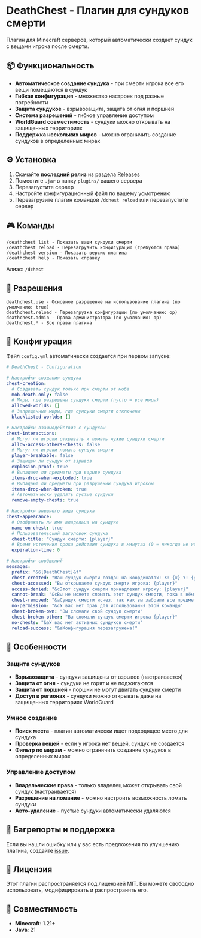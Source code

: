# DeathChest - Плагин для сундуков смерти

Плагин для Minecraft серверов, который автоматически создает сундук с вещами игрока после смерти.

## 📦 Функциональность

- **Автоматическое создание сундука** - при смерти игрока все его вещи помещаются в сундук
- **Гибкая конфигурация** - множество настроек под разные потребности
- **Защита сундуков** - взрывозащита, защита от огня и поршней
- **Система разрешений** - гибкое управление доступом
- **WorldGuard совместимость** - сундуки можно открывать на защищенных территориях
- **Поддержка нескольких миров** - можно ограничить создание сундуков в определенных мирах

## ⚙️ Установка

1. Скачайте **последний релиз** из раздела [Releases](../../releases)
2. Поместите `.jar` в папку `plugins/` вашего сервера
3. Перезапустите сервер
4. Настройте конфигурационный файл по вашему усмотрению
5. Перезагрузите плагин командой `/dchest reload` или перезапустите сервер

## 🎮 Команды

```
/deathchest list - Показать ваши сундуки смерти
/deathchest reload - Перезагрузить конфигурацию (требуются права)
/deathchest version - Показать версию плагина
/deathchest help - Показать справку
```

Алиас: `/dchest`

## 🔐 Разрешения

```
deathchest.use - Основное разрешение на использование плагина (по умолчанию: true)
deathchest.reload - Перезагрузка конфигурации (по умолчанию: op)
deathchest.admin - Права администратора (по умолчанию: op)
deathchest.* - Все права плагина
```

## 📁 Конфигурация

Файл `config.yml` автоматически создается при первом запуске:

```yaml
# DeathChest - Configuration

# Настройки создания сундука
chest-creation:
  # Создавать сундук только при смерти от моба
  mob-death-only: false
  # Миры, где разрешены сундуки смерти (пусто = все миры)
  allowed-worlds: []
  # Запрещенные миры, где сундуки смерти отключены
  blacklisted-worlds: []

# Настройки взаимодействия с сундуком
chest-interactions:
  # Могут ли игроки открывать и ломать чужие сундуки смерти
  allow-access-others-chests: false
  # Могут ли игроки ломать сундук смерти
  player-breakable: false
  # Защищен ли сундук от взрывов
  explosion-proof: true
  # Выпадают ли предметы при взрыве сундука
  items-drop-when-exploded: true
  # Выпадают ли предметы при разрушении сундука игроком
  items-drop-when-broken: true
  # Автоматически удалять пустые сундуки
  remove-empty-chests: true

# Настройки внешнего вида сундука
chest-appearance:
  # Отображать ли имя владельца на сундуке
  name-on-chest: true
  # Пользовательский заголовок сундука
  chest-title: "Сундук смерти: {player}"
  # Время истечения срока действия сундука в минутах (0 = никогда не истекает)
  expiration-time: 0

# Настройки сообщений
messages:
  prefix: "&6[DeathChest]&f"
  chest-created: "Ваш сундук смерти создан на координатах: X: {x} Y: {y} Z: {z}"
  chest-accessed: "Вы открываете сундук смерти игрока: {player}"
  access-denied: "&cЭтот сундук смерти принадлежит игроку: {player}"
  cannot-break: "&cВы не можете сломать этот сундук смерти, пока в нём есть предметы"
  chest-removed: "&aСундук смерти исчез, так как вы забрали все предметы"
  no-permission: "&cУ вас нет прав для использования этой команды"
  chest-broken-own: "Вы сломали свой сундук смерти"
  chest-broken-other: "Вы сломали сундук смерти игрока {player}"
  no-chests: "&aУ вас нет активных сундуков смерти"
  reload-success: "&aКонфигурация перезагружена!"
```

## 🔧 Особенности

### Защита сундуков
- **Взрывозащита** - сундуки защищены от взрывов (настраивается)
- **Защита от огня** - сундуки не горят и не поджигаются
- **Защита от поршней** - поршни не могут двигать сундуки смерти
- **Доступ в регионах** - сундуки можно открывать даже на защищенных территориях WorldGuard

### Умное создание
- **Поиск места** - плагин автоматически ищет подходящее место для сундука
- **Проверка вещей** - если у игрока нет вещей, сундук не создается
- **Фильтр по мирам** - можно ограничить создание сундуков в определенных мирах

### Управление доступом
- **Владельческие права** - только владелец может открывать свой сундук (настраивается)
- **Разрешение на ломание** - можно настроить возможность ломать сундуки
- **Авто-удаление** - пустые сундуки автоматически удаляются

## 🐛 Багрепорты и поддержка

Если вы нашли ошибку или у вас есть предложения по улучшению плагина, создайте [issue](../../issues).

## 📄 Лицензия

Этот плагин распространяется под лицензией MIT. Вы можете свободно использовать, модифицировать и распространять его.

## 🤝 Совместимость

- **Minecraft**: 1.21+
- **Java**: 21
